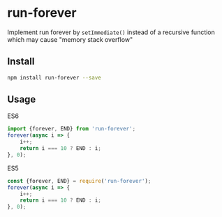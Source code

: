 # run-forever

Implement run forever by `setImmediate()` instead of a recursive function which may cause "memory stack overflow" 

## Install
``` bash
npm install run-forever --save
```

## Usage 
ES6
```javascript
import {forever, END} from 'run-forever';
forever(async i => {
    i++;
    return i === 10 ? END : i;
}, 0);
```

ES5
```javascript
const {forever, END} = require('run-forever');
forever(async i => {
    i++;
    return i === 10 ? END : i;
}, 0);
```
